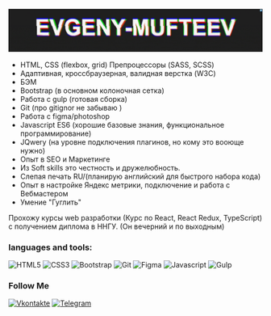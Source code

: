 ![Header](https://github.com/Evgeny-Mufteev/Evgeny-Mufteev/blob/main/assets/crab.gif)

- HTML, CSS (flexbox, grid) Препроцессоры (SASS, SCSS)
- Адаптивная, кроссбраузерная, валидная верстка (W3C)
- БЭМ
- Bootstrap (в основном колоночная сетка)
- Работа с gulp (готовая сборка)
- Git (про gitignor не забываю )
- Работа с figma/photoshop
- Javascript ES6 (хорошие базовые знания, функциональное программирование)
- JQwery (на уровне подключения плагинов, но кому это вооюще нужно)
- Опыт в SEO и Маркетинге
- Из Soft skills это честность и дружелюбность.
- Слепая печать RU/(планирую английский для быстрого набора кода)
- Опыт в настройке Яндекс метрики, подключение и работа с Вебмастером
- Умение "Гуглить"

Прохожу курсы web разработки (Курс по React, React Redux, TypeScript) с получением диплома в ННГУ. (Он вечерний и по выходным)

### languages and tools:

![HTML5](https://img.shields.io/badge/-HTML5-e84646??style=for-the-badge&logo=html5&logoColor=fff)
![CSS3](https://img.shields.io/badge/-CSS3-0b4db0??style=for-the-badge&logo=css3&logoColor=fff)
![Bootstrap](https://img.shields.io/badge/-Bootstrap-5d0bb0??style=for-the-badge&logo=Bootstrap&logoColor=fff)
![Git](https://img.shields.io/badge/-Git-cc3d47??style=for-the-badge&logo=Git&logoColor=fff)
![Figma](https://img.shields.io/badge/-Figma-3dcc6d??style=for-the-badge&logo=Figma&logoColor=fff)
![Javascript](https://img.shields.io/badge/-Javascript-e5bf35??style=for-the-badge&logo=Javascript&logoColor=fff)
![Gulp](https://img.shields.io/badge/-Gulp-e53535??style=for-the-badge&logo=Gulp&logoColor=fff)

### Follow Me

[![Vkontakte](https://img.shields.io/badge/-Vkontakte-3f6cb0??style=for-the-badge&logo=vk&logoColor=fff)](https://vk.com/mufteevbro)
[![Telegram](https://img.shields.io/badge/-Telegram-ffffff??style=for-the-badge&logo=Telegram&logoColor=fff)](https://t.me/Noname_iso)
